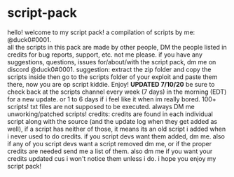 # script-pack                                                                                                                                        
hello! welcome to my script pack! a compilation of scripts by me: @duck0#0001.  
all the scripts in this pack are made by other people, DM the people listed in credits for bug reports, support, etc. not me please.
if you have any suggestions, questions, issues for/about/with the script pack, dm me on discord @duck0#0001.
suggestion: extract the zip folder and copy the scripts inside then go to the scripts folder of your exploit and paste them there, now you are op script kiddie.
Enjoy!
**UPDATED 7/10/20**
be sure to check back at the scripts channel every week (7 days) in the morning (EDT) for a new update. or 1 to 6 days if i feel like it when im really bored.
100+ scripts!
txt files are not supposed to be executed.
always DM me unworking/patched scripts!
credits: 
credits are found in each individual script along with the source (and the update log when they get added as well), if a script has neither of those, it means its an old script i added when i never used to do credits. if you script devs want them added, dm me.
also if any of you script devs want a script removed dm me, or if the proper credits are needed send me a list of them. also dm me if you want your credits updated cus i won't notice them unless i do.
i hope you enjoy my script pack!
